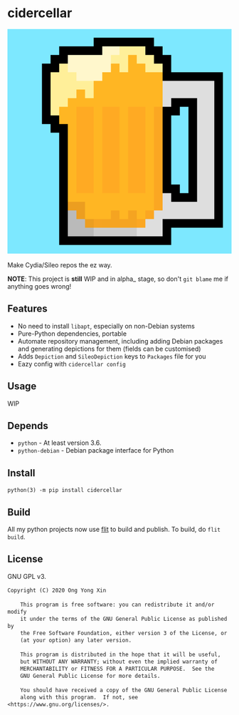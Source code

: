 # cidercellar

![logo](https://raw.githubusercontent.com/ongyx/cidercellar/master/logo.png "cidercellar")

Make Cydia/Sileo repos the ez way.

**NOTE**: This project is **still** WIP and in alpha_ stage, so don't `git blame` me if anything goes wrong!

## Features
- No need to install `libapt`, especially on non-Debian systems
- Pure-Python dependencies, portable
- Automate repository management, including adding Debian packages and generating depictions for them (fields can be customised)
- Adds `Depiction` and `SileoDepiction` keys to `Packages` file for you
- Eazy config with `cidercellar config`

## Usage
WIP

## Depends
- `python` - At least version 3.6.
- `python-debian` - Debian package interface for Python

## Install

```
python(3) -m pip install cidercellar
```

## Build
All my python projects now use [flit](https://pypi.org/project/flit) to build and publish.
To build, do `flit build`.

## License

GNU GPL v3.

```
Copyright (C) 2020 Ong Yong Xin

    This program is free software: you can redistribute it and/or modify
    it under the terms of the GNU General Public License as published by
    the Free Software Foundation, either version 3 of the License, or
    (at your option) any later version.

    This program is distributed in the hope that it will be useful,
    but WITHOUT ANY WARRANTY; without even the implied warranty of
    MERCHANTABILITY or FITNESS FOR A PARTICULAR PURPOSE.  See the
    GNU General Public License for more details.

    You should have received a copy of the GNU General Public License
    along with this program.  If not, see <https://www.gnu.org/licenses/>.
```
